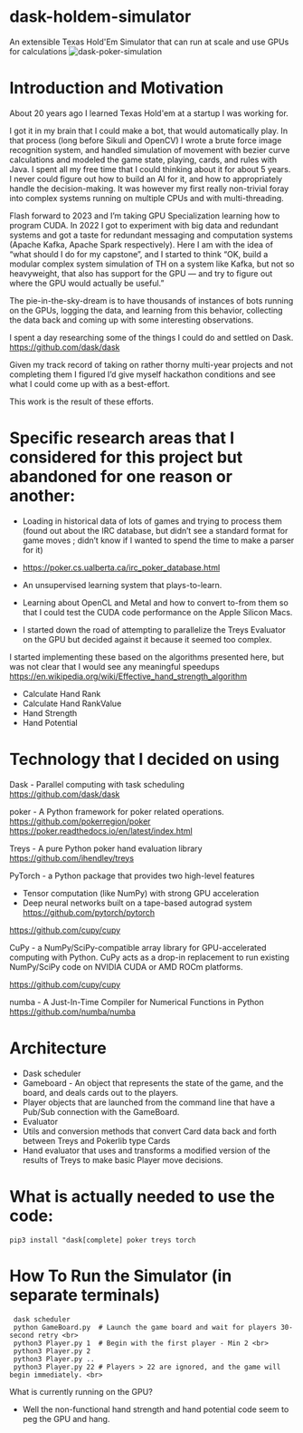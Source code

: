 # dask-holdem-simulator
An extensible Texas Hold'Em Simulator that can run at scale and use GPUs for calculations
![dask-poker-simulation](https://github.com/dsowsy/dask-holdem-simulator/assets/978118/c2b58b58-32d3-4848-b4b7-c768b4e2a1e4)

# Introduction and Motivation

About 20 years ago I learned Texas Hold'em at a startup I was working for. 

I got it in my brain that I could make a bot, that would automatically play. 
In that process (long before Sikuli and OpenCV) I wrote a brute force image recognition
system, and handled simulation of movement with bezier curve calculations and modeled
the game state, playing, cards, and rules with Java. I spent all my free time that I could thinking about it for about 5 years. I never could figure out how to build an AI for it, and how to appropriately handle the decision-making. It was however my first really non-trivial foray into complex systems running on multiple CPUs and with multi-threading. 

Flash forward to 2023 and I’m taking GPU Specialization learning how to program CUDA.
In 2022 I got to experiment with big data and redundant systems and got a taste for redundant
messaging and computation systems (Apache Kafka, Apache Spark respectively). Here I am with
the idea of “what should I do for my capstone”, and I started to think “OK, build a modular complex system simulation of TH on a system like Kafka, but not so heavyweight, that also has
support for the GPU — and try to figure out where the GPU would actually be useful.”

The pie-in-the-sky-dream is to have thousands of instances of bots running on the GPUs, 
logging the data, and learning from this behavior, collecting the data back and coming up
with some interesting observations. 

I spent a day researching some of the things I could do and settled on Dask. 
https://github.com/dask/dask


Given my track record of taking on rather thorny multi-year projects and not completing them I figured I’d give myself hackathon conditions and see what I could come up with as a best-effort. 

This work is the result of these efforts. 

# Specific research areas that I considered for this project but abandoned for one reason or another:
 
- Loading in historical data of lots of games and trying to process them (found out about the IRC database, but didn’t see a standard format for game moves ; didn’t know if I wanted to spend the time to make a parser for it)
- https://poker.cs.ualberta.ca/irc_poker_database.html

- An unsupervised learning system that plays-to-learn. 
- Learning about OpenCL and Metal and how to convert to-from them so that I could test the CUDA code performance on the Apple Silicon Macs. 
- I started down the road of attempting to parallelize the Treys Evaluator on the GPU but decided against it because it seemed too complex. 

I started implementing these based on the algorithms presented here, but was not clear
that I would see any meaningful speedups
https://en.wikipedia.org/wiki/Effective_hand_strength_algorithm

- Calculate Hand Rank
- Calculate Hand RankValue
- Hand Strength
- Hand Potential

# Technology that I decided on using
Dask - Parallel computing with task scheduling
https://github.com/dask/dask

poker - A Python framework for poker related operations.
https://github.com/pokerregion/poker
https://poker.readthedocs.io/en/latest/index.html

Treys - A pure Python poker hand evaluation library
https://github.com/ihendley/treys


PyTorch -  a Python package that provides two high-level features
* Tensor computation (like NumPy) with strong GPU acceleration
* Deep neural networks built on a tape-based autograd system
https://github.com/pytorch/pytorch

https://github.com/cupy/cupy

CuPy -  a NumPy/SciPy-compatible array library for GPU-accelerated computing with Python. CuPy acts as a drop-in replacement to run existing NumPy/SciPy code on NVIDIA CUDA or AMD ROCm platforms.

https://github.com/cupy/cupy

numba - A Just-In-Time Compiler for Numerical Functions in Python
https://github.com/numba/numba


# Architecture
- Dask scheduler
- Gameboard - An object that represents the state of the game, and the board, and deals cards out to the players. 
- Player objects that are launched from the command line that have a Pub/Sub connection with the GameBoard. 
- Evaluator
- Utils and conversion methods that convert Card data back and forth between Treys and Pokerlib type Cards
- Hand evaluator that uses and transforms a modified version of the results of Treys to make basic Player move decisions. 


# What is actually needed to use the code: 
```pip3 install "dask[complete] poker treys torch```

# How To Run the Simulator (in separate terminals)
```
 dask scheduler
 python GameBoard.py  # Launch the game board and wait for players 30-second retry <br>
 python3 Player.py 1  # Begin with the first player - Min 2 <br>
 python3 Player.py 2 
 python3 Player.py ..
 python3 Player.py 22 # Players > 22 are ignored, and the game will begin immediately. <br>
```

What is currently running on the GPU?
- Well the non-functional hand strength and hand potential code seem to peg the GPU and hang.
